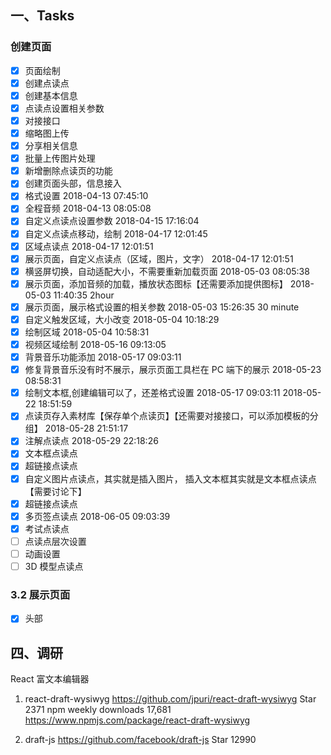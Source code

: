 ## 一、Tasks

### 创建页面

- [x] 页面绘制
- [x] 创建点读点
- [x] 创建基本信息
- [x] 点读点设置相关参数
- [x] 对接接口
- [x] 缩略图上传
- [x] 分享相关信息
- [x] 批量上传图片处理
- [x] 新增删除点读页的功能
- [x] 创建页面头部，信息接入
- [x] 格式设置 2018-04-13 07:45:10
- [x] 全程音频 2018-04-13 08:05:08
- [x] 自定义点读点设置参数 2018-04-15 17:16:04
- [x] 自定义点读点移动，绘制 2018-04-17 12:01:45
- [x] 区域点读点 2018-04-17 12:01:51
- [x] 展示页面，自定义点读点（区域，图片，文字） 2018-04-17 12:01:51
- [x] 横竖屏切换，自动适配大小，不需要重新加载页面 2018-05-03 08:05:38
- [x] 展示页面，添加音频的加载，播放状态图标【还需要添加提供图标】 2018-05-03 11:40:35 2hour
- [x] 展示页面，展示格式设置的相关参数 2018-05-03 15:26:35 30 minute
- [x] 自定义触发区域，大小改变 2018-05-04 10:18:29
- [x] 绘制区域 2018-05-04 10:58:31
- [x] 视频区域绘制 2018-05-16 09:13:05
- [x] 背景音乐功能添加 2018-05-17 09:03:11
- [x] 修复背景音乐没有时不展示，展示页面工具栏在 PC 端下的展示 2018-05-23 08:58:31
- [x] 绘制文本框,创建编辑可以了，还差格式设置 2018-05-17 09:03:11 2018-05-22 18:51:59
- [x] 点读页存入素材库【保存单个点读页】【还需要对接接口，可以添加模板的分组】 2018-05-28 21:51:17
- [x] 注解点读点 2018-05-29 22:18:26
- [x] 文本框点读点
- [x] 超链接点读点
- [x] 自定义图片点读点，其实就是插入图片， 插入文本框其实就是文本框点读点【需要讨论下】
- [x] 超链接点读点
- [x] 多页签点读点 2018-06-05 09:03:39
- [x] 考试点读点
- [ ] 点读点层次设置
- [ ] 动画设置
- [ ] 3D 模型点读点

### 3.2 展示页面

- [x] 头部

## 四、调研

React 富文本编辑器

1.  react-draft-wysiwyg
    https://github.com/jpuri/react-draft-wysiwyg
    Star 2371
    npm weekly downloads 17,681
    https://www.npmjs.com/package/react-draft-wysiwyg

2.  draft-js
    https://github.com/facebook/draft-js
    Star 12990
